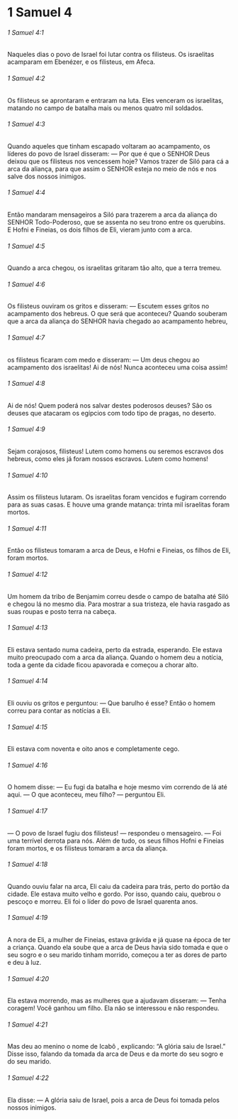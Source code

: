# 1 Samuel 4

###### 1 Samuel 4:1

Naqueles dias o povo de Israel foi lutar contra os filisteus. Os israelitas acamparam em Ebenézer, e os filisteus, em Afeca.

###### 1 Samuel 4:2

Os filisteus se aprontaram e entraram na luta. Eles venceram os israelitas, matando no campo de batalha mais ou menos quatro mil soldados.

###### 1 Samuel 4:3

Quando aqueles que tinham escapado voltaram ao acampamento, os líderes do povo de Israel disseram: — Por que é que o SENHOR Deus deixou que os filisteus nos vencessem hoje? Vamos trazer de Siló para cá a arca da aliança, para que assim o SENHOR esteja no meio de nós e nos salve dos nossos inimigos.

###### 1 Samuel 4:4

Então mandaram mensageiros a Siló para trazerem a arca da aliança do SENHOR Todo-Poderoso, que se assenta no seu trono entre os querubins. E Hofni e Fineias, os dois filhos de Eli, vieram junto com a arca.

###### 1 Samuel 4:5

Quando a arca chegou, os israelitas gritaram tão alto, que a terra tremeu.

###### 1 Samuel 4:6

Os filisteus ouviram os gritos e disseram: — Escutem esses gritos no acampamento dos hebreus. O que será que aconteceu? Quando souberam que a arca da aliança do SENHOR havia chegado ao acampamento hebreu,

###### 1 Samuel 4:7

os filisteus ficaram com medo e disseram: — Um deus chegou ao acampamento dos israelitas! Ai de nós! Nunca aconteceu uma coisa assim!

###### 1 Samuel 4:8

Ai de nós! Quem poderá nos salvar destes poderosos deuses? São os deuses que atacaram os egípcios com todo tipo de pragas, no deserto.

###### 1 Samuel 4:9

Sejam corajosos, filisteus! Lutem como homens ou seremos escravos dos hebreus, como eles já foram nossos escravos. Lutem como homens!

###### 1 Samuel 4:10

Assim os filisteus lutaram. Os israelitas foram vencidos e fugiram correndo para as suas casas. E houve uma grande matança: trinta mil israelitas foram mortos.

###### 1 Samuel 4:11

Então os filisteus tomaram a arca de Deus, e Hofni e Fineias, os filhos de Eli, foram mortos.

###### 1 Samuel 4:12

Um homem da tribo de Benjamim correu desde o campo de batalha até Siló e chegou lá no mesmo dia. Para mostrar a sua tristeza, ele havia rasgado as suas roupas e posto terra na cabeça.

###### 1 Samuel 4:13

Eli estava sentado numa cadeira, perto da estrada, esperando. Ele estava muito preocupado com a arca da aliança. Quando o homem deu a notícia, toda a gente da cidade ficou apavorada e começou a chorar alto.

###### 1 Samuel 4:14

Eli ouviu os gritos e perguntou: — Que barulho é esse? Então o homem correu para contar as notícias a Eli.

###### 1 Samuel 4:15

Eli estava com noventa e oito anos e completamente cego.

###### 1 Samuel 4:16

O homem disse: — Eu fugi da batalha e hoje mesmo vim correndo de lá até aqui. — O que aconteceu, meu filho? — perguntou Eli.

###### 1 Samuel 4:17

— O povo de Israel fugiu dos filisteus! — respondeu o mensageiro. — Foi uma terrível derrota para nós. Além de tudo, os seus filhos Hofni e Fineias foram mortos, e os filisteus tomaram a arca da aliança.

###### 1 Samuel 4:18

Quando ouviu falar na arca, Eli caiu da cadeira para trás, perto do portão da cidade. Ele estava muito velho e gordo. Por isso, quando caiu, quebrou o pescoço e morreu. Eli foi o líder do povo de Israel quarenta anos.

###### 1 Samuel 4:19

A nora de Eli, a mulher de Fineias, estava grávida e já quase na época de ter a criança. Quando ela soube que a arca de Deus havia sido tomada e que o seu sogro e o seu marido tinham morrido, começou a ter as dores de parto e deu à luz.

###### 1 Samuel 4:20

Ela estava morrendo, mas as mulheres que a ajudavam disseram: — Tenha coragem! Você ganhou um filho. Ela não se interessou e não respondeu.

###### 1 Samuel 4:21

Mas deu ao menino o nome de Icabô , explicando: “A glória saiu de Israel.” Disse isso, falando da tomada da arca de Deus e da morte do seu sogro e do seu marido.

###### 1 Samuel 4:22

Ela disse: — A glória saiu de Israel, pois a arca de Deus foi tomada pelos nossos inimigos.

